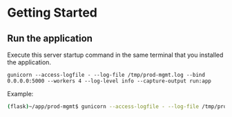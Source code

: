 # Getting Started

## Run the application

Execute this server startup command in the same terminal that you installed the application.

`gunicorn --access-logfile - --log-file /tmp/prod-mgmt.log --bind 0.0.0.0:5000 --workers 4 --log-level info --capture-output run:app`

Example: 
```sh
(flask)~/app/prod-mgmt$ gunicorn --access-logfile - --log-file /tmp/prod-mgmt.log --bind 0.0.0.0:5000 --workers 1 --log-level info --capture-output run:app
```


